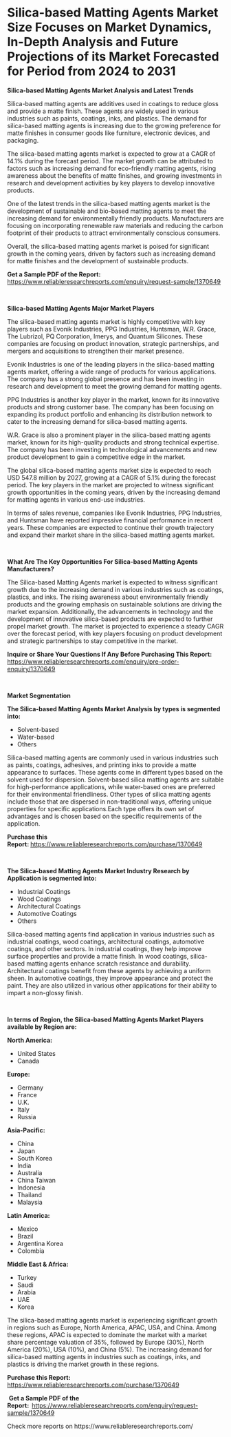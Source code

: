 <p><h1>Silica-based Matting Agents Market Size Focuses on Market Dynamics, In-Depth Analysis and Future Projections of its Market Forecasted for Period from 2024 to 2031</h1></p><p><strong>Silica-based Matting Agents Market Analysis and Latest Trends</strong></p>
<p><p>Silica-based matting agents are additives used in coatings to reduce gloss and provide a matte finish. These agents are widely used in various industries such as paints, coatings, inks, and plastics. The demand for silica-based matting agents is increasing due to the growing preference for matte finishes in consumer goods like furniture, electronic devices, and packaging.</p><p>The silica-based matting agents market is expected to grow at a CAGR of 14.1% during the forecast period. The market growth can be attributed to factors such as increasing demand for eco-friendly matting agents, rising awareness about the benefits of matte finishes, and growing investments in research and development activities by key players to develop innovative products.</p><p>One of the latest trends in the silica-based matting agents market is the development of sustainable and bio-based matting agents to meet the increasing demand for environmentally friendly products. Manufacturers are focusing on incorporating renewable raw materials and reducing the carbon footprint of their products to attract environmentally conscious consumers.</p><p>Overall, the silica-based matting agents market is poised for significant growth in the coming years, driven by factors such as increasing demand for matte finishes and the development of sustainable products.</p></p>
<p><strong>Get a Sample PDF of the Report:&nbsp;</strong> <a href="https://www.reliableresearchreports.com/enquiry/request-sample/1370649">https://www.reliableresearchreports.com/enquiry/request-sample/1370649</a></p>
<p>&nbsp;</p>
<p><strong>Silica-based Matting Agents Major Market Players</strong></p>
<p><p>The silica-based matting agents market is highly competitive with key players such as Evonik Industries, PPG Industries, Huntsman, W.R. Grace, The Lubrizol, PQ Corporation, Imerys, and Quantum Silicones. These companies are focusing on product innovation, strategic partnerships, and mergers and acquisitions to strengthen their market presence.</p><p>Evonik Industries is one of the leading players in the silica-based matting agents market, offering a wide range of products for various applications. The company has a strong global presence and has been investing in research and development to meet the growing demand for matting agents.</p><p>PPG Industries is another key player in the market, known for its innovative products and strong customer base. The company has been focusing on expanding its product portfolio and enhancing its distribution network to cater to the increasing demand for silica-based matting agents.</p><p>W.R. Grace is also a prominent player in the silica-based matting agents market, known for its high-quality products and strong technical expertise. The company has been investing in technological advancements and new product development to gain a competitive edge in the market.</p><p>The global silica-based matting agents market size is expected to reach USD 547.8 million by 2027, growing at a CAGR of 5.1% during the forecast period. The key players in the market are projected to witness significant growth opportunities in the coming years, driven by the increasing demand for matting agents in various end-use industries.</p><p>In terms of sales revenue, companies like Evonik Industries, PPG Industries, and Huntsman have reported impressive financial performance in recent years. These companies are expected to continue their growth trajectory and expand their market share in the silica-based matting agents market.</p></p>
<p>&nbsp;</p>
<p><strong>What Are The Key Opportunities For Silica-based Matting Agents Manufacturers?</strong></p>
<p><p>The Silica-based Matting Agents market is expected to witness significant growth due to the increasing demand in various industries such as coatings, plastics, and inks. The rising awareness about environmentally friendly products and the growing emphasis on sustainable solutions are driving the market expansion. Additionally, the advancements in technology and the development of innovative silica-based products are expected to further propel market growth. The market is projected to experience a steady CAGR over the forecast period, with key players focusing on product development and strategic partnerships to stay competitive in the market.</p></p>
<p><strong>Inquire or Share Your Questions If Any Before Purchasing This Report:</strong> <a href="https://www.reliableresearchreports.com/enquiry/pre-order-enquiry/1370649">https://www.reliableresearchreports.com/enquiry/pre-order-enquiry/1370649</a></p>
<p>&nbsp;</p>
<p><strong>Market Segmentation</strong></p>
<p><strong>The Silica-based Matting Agents Market Analysis by types is segmented into:</strong></p>
<p><ul><li>Solvent-based</li><li>Water-based</li><li>Others</li></ul></p>
<p><p>Silica-based matting agents are commonly used in various industries such as paints, coatings, adhesives, and printing inks to provide a matte appearance to surfaces. These agents come in different types based on the solvent used for dispersion. Solvent-based silica matting agents are suitable for high-performance applications, while water-based ones are preferred for their environmental friendliness. Other types of silica matting agents include those that are dispersed in non-traditional ways, offering unique properties for specific applications.Each type offers its own set of advantages and is chosen based on the specific requirements of the application.</p></p>
<p><strong>Purchase this Report:&nbsp;</strong><a href="https://www.reliableresearchreports.com/purchase/1370649">https://www.reliableresearchreports.com/purchase/1370649</a></p>
<p>&nbsp;</p>
<p><strong>The Silica-based Matting Agents Market Industry Research by Application is segmented into:</strong></p>
<p><ul><li>Industrial Coatings</li><li>Wood Coatings</li><li>Architectural Coatings</li><li>Automotive Coatings</li><li>Others</li></ul></p>
<p><p>Silica-based matting agents find application in various industries such as industrial coatings, wood coatings, architectural coatings, automotive coatings, and other sectors. In industrial coatings, they help improve surface properties and provide a matte finish. In wood coatings, silica-based matting agents enhance scratch resistance and durability. Architectural coatings benefit from these agents by achieving a uniform sheen. In automotive coatings, they improve appearance and protect the paint. They are also utilized in various other applications for their ability to impart a non-glossy finish.</p></p>
<p>&nbsp;</p>
<p><strong>In terms of Region, the Silica-based Matting Agents Market Players available by Region are:</strong></p>
<p>
    <p> <strong> North America: </strong>
        <ul>
            <li>United States</li>
            <li>Canada</li>
        </ul>
        </p> 
    <p> <strong> Europe: </strong>
        <ul>
            <li>Germany</li>
            <li>France</li>
            <li>U.K.</li>
            <li>Italy</li>
            <li>Russia</li>
        </ul>
        </p> 
    <p> <strong> Asia-Pacific: </strong>
        <ul>
            <li>China</li>
            <li>Japan</li>
            <li>South Korea</li>
            <li>India</li>
            <li>Australia</li>
            <li>China Taiwan</li>
            <li>Indonesia</li>
            <li>Thailand</li>
            <li>Malaysia</li>
        </ul>
        </p> 
    <p> <strong> Latin America: </strong>
        <ul>
            <li>Mexico</li>
            <li>Brazil</li>
            <li>Argentina Korea</li>
            <li>Colombia</li>
        </ul>
        </p> 
    <p> <strong> Middle East & Africa: </strong>
        <ul>
            <li>Turkey</li>
            <li>Saudi</li>
            <li>Arabia</li>
            <li>UAE</li>
            <li>Korea</li>
        </ul>
    </p>
    </p>
<p><p>The silica-based matting agents market is experiencing significant growth in regions such as Europe, North America, APAC, USA, and China. Among these regions, APAC is expected to dominate the market with a market share percentage valuation of 35%, followed by Europe (30%), North America (20%), USA (10%), and China (5%). The increasing demand for silica-based matting agents in industries such as coatings, inks, and plastics is driving the market growth in these regions.</p></p>
<p><strong>Purchase this Report: </strong><a href="https://www.reliableresearchreports.com/purchase/1370649">https://www.reliableresearchreports.com/purchase/1370649</a></p>
<p>&nbsp;<strong>Get a Sample PDF of the Report:&nbsp;&nbsp;</strong><a href="https://www.reliableresearchreports.com/enquiry/request-sample/1370649">https://www.reliableresearchreports.com/enquiry/request-sample/1370649</a></p>
<p><strong></strong></p>
<p>Check more reports on https://www.reliableresearchreports.com/</p>